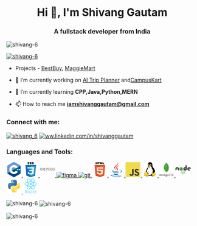 <h1 align="center">Hi 👋, I'm Shivang Gautam</h1>
<h3 align="center">A fullstack developer from India</h3>

<p align="left"> <img src="https://komarev.com/ghpvc/?username=shivang-6&label=Profile%20views&color=0e75b6&style=flat" alt="shivang-6" /> </p>

<p align="left"> <a href="https://github.com/ryo-ma/github-profile-trophy"><img src="https://github-profile-trophy.vercel.app/?username=shivang-6" alt="shivang-6" /></a> </p>

- Projects - [BestBuy](https://github.com/Shivang-6/BestBuy), [MaggieMart](https://github.com/kalviumcommunity/S85_Maggie_mart)

- 🔭 I’m currently working on [AI Trip Planner]("https://github.com/Shivang-6/AI_Trip_planner.git") and[CampusKart](https://github.com/kalviumcommunity/S85_SHIVANG_CAPSTONE_CAMPUSKART)

- 🌱 I’m currently learning **CPP,Java,Python,MERN**

- 📫 How to reach me **iamshivanggautam@gmail.com**

<h3 align="left">Connect with me:</h3>
<p align="left">
<a href="https://twitter.com/shivang_6" target="blank"><img align="center" src="https://raw.githubusercontent.com/rahuldkjain/github-profile-readme-generator/master/src/images/icons/Social/twitter.svg" alt="shivang_6" height="30" width="40" /></a>
<a href="https://linkedin.com/in/ww.linkedin.com/in/shivanggautam" target="blank"><img align="center" src="https://raw.githubusercontent.com/rahuldkjain/github-profile-readme-generator/master/src/images/icons/Social/linked-in-alt.svg" alt="ww.linkedin.com/in/shivanggautam" height="30" width="40" /></a>
</p>

<h3 align="left">Languages and Tools:</h3>
<p align="left"> <a href="https://www.w3schools.com/cpp/" target="_blank" rel="noreferrer"> <img src="https://raw.githubusercontent.com/devicons/devicon/master/icons/cplusplus/cplusplus-original.svg" alt="cplusplus" width="40" height="40"/> </a> <a href="https://www.w3schools.com/css/" target="_blank" rel="noreferrer"> <img src="https://raw.githubusercontent.com/devicons/devicon/master/icons/css3/css3-original-wordmark.svg" alt="css3" width="40" height="40"/> </a> <a href="https://expressjs.com" target="_blank" rel="noreferrer"> <img src="https://raw.githubusercontent.com/devicons/devicon/master/icons/express/express-original-wordmark.svg" alt="express" width="40" height="40"/> </a> <a href="https://www.figma.com/" target="_blank" rel="noreferrer"> <img src="https://www.vectorlogo.zone/logos/figma/figma-icon.svg" alt="figma" width="40" height="40"/> </a> <a href="https://git-scm.com/" target="_blank" rel="noreferrer"> <img src="https://www.vectorlogo.zone/logos/git-scm/git-scm-icon.svg" alt="git" width="40" height="40"/> </a> <a href="https://www.w3.org/html/" target="_blank" rel="noreferrer"> <img src="https://raw.githubusercontent.com/devicons/devicon/master/icons/html5/html5-original-wordmark.svg" alt="html5" width="40" height="40"/> </a> <a href="https://www.java.com" target="_blank" rel="noreferrer"> <img src="https://raw.githubusercontent.com/devicons/devicon/master/icons/java/java-original.svg" alt="java" width="40" height="40"/> </a> <a href="https://developer.mozilla.org/en-US/docs/Web/JavaScript" target="_blank" rel="noreferrer"> <img src="https://raw.githubusercontent.com/devicons/devicon/master/icons/javascript/javascript-original.svg" alt="javascript" width="40" height="40"/> </a> <a href="https://www.linux.org/" target="_blank" rel="noreferrer"> <img src="https://raw.githubusercontent.com/devicons/devicon/master/icons/linux/linux-original.svg" alt="linux" width="40" height="40"/> </a> <a href="https://www.mongodb.com/" target="_blank" rel="noreferrer"> <img src="https://raw.githubusercontent.com/devicons/devicon/master/icons/mongodb/mongodb-original-wordmark.svg" alt="mongodb" width="40" height="40"/> </a> <a href="https://nodejs.org" target="_blank" rel="noreferrer"> <img src="https://raw.githubusercontent.com/devicons/devicon/master/icons/nodejs/nodejs-original-wordmark.svg" alt="nodejs" width="40" height="40"/> </a> <a href="https://www.python.org" target="_blank" rel="noreferrer"> <img src="https://raw.githubusercontent.com/devicons/devicon/master/icons/python/python-original.svg" alt="python" width="40" height="40"/> </a> <a href="https://reactjs.org/" target="_blank" rel="noreferrer"> <img src="https://raw.githubusercontent.com/devicons/devicon/master/icons/react/react-original-wordmark.svg" alt="react" width="40" height="40"/> </a> </p>

<p><img align="left" src="https://github-readme-stats.vercel.app/api/top-langs?username=shivang-6&show_icons=true&locale=en&layout=compact" alt="shivang-6" /></p>

<p>&nbsp;<img align="center" src="https://github-readme-stats.vercel.app/api?username=shivang-6&show_icons=true&locale=en" alt="shivang-6" /></p>

<p><img align="center" src="https://github-readme-streak-stats.herokuapp.com/?user=shivang-6&" alt="shivang-6" /></p>
